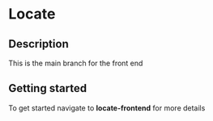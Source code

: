 # Locate

## Description

This is the main branch for the front end 

## Getting started

To get started navigate to **locate-frontend** for more details 